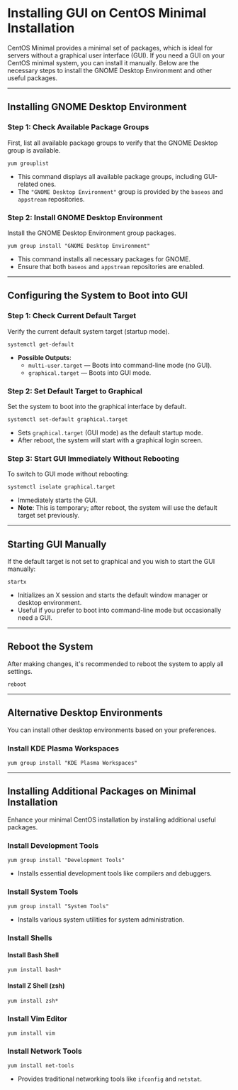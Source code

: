 # Installing GUI on CentOS Minimal Installation

CentOS Minimal provides a minimal set of packages, which is ideal for servers without a graphical user interface (GUI). If you need a GUI on your CentOS minimal system, you can install it manually. Below are the necessary steps to install the GNOME Desktop Environment and other useful packages.

---

## Installing GNOME Desktop Environment

### Step 1: Check Available Package Groups

First, list all available package groups to verify that the GNOME Desktop group is available.

```
yum grouplist
```

- This command displays all available package groups, including GUI-related ones.
- The `"GNOME Desktop Environment"` group is provided by the `baseos` and `appstream` repositories.

### Step 2: Install GNOME Desktop Environment

Install the GNOME Desktop Environment group packages.

```
yum group install "GNOME Desktop Environment"
```

- This command installs all necessary packages for GNOME.
- Ensure that both `baseos` and `appstream` repositories are enabled.

---

## Configuring the System to Boot into GUI

### Step 1: Check Current Default Target

Verify the current default system target (startup mode).

```
systemctl get-default
```

- **Possible Outputs**:
  - `multi-user.target` — Boots into command-line mode (no GUI).
  - `graphical.target` — Boots into GUI mode.

### Step 2: Set Default Target to Graphical

Set the system to boot into the graphical interface by default.

```
systemctl set-default graphical.target
```

- Sets `graphical.target` (GUI mode) as the default startup mode.
- After reboot, the system will start with a graphical login screen.

### Step 3: Start GUI Immediately Without Rebooting

To switch to GUI mode without rebooting:

```
systemctl isolate graphical.target
```

- Immediately starts the GUI.
- **Note**: This is temporary; after reboot, the system will use the default target set previously.

---

## Starting GUI Manually

If the default target is not set to graphical and you wish to start the GUI manually:

```
startx
```

- Initializes an X session and starts the default window manager or desktop environment.
- Useful if you prefer to boot into command-line mode but occasionally need a GUI.

---

## Reboot the System

After making changes, it's recommended to reboot the system to apply all settings.

```
reboot
```

---

## Alternative Desktop Environments

You can install other desktop environments based on your preferences.

### Install KDE Plasma Workspaces

```
yum group install "KDE Plasma Workspaces"
```
---

## Installing Additional Packages on Minimal Installation

Enhance your minimal CentOS installation by installing additional useful packages.

### Install Development Tools

```
yum group install "Development Tools"
```

- Installs essential development tools like compilers and debuggers.

### Install System Tools

```
yum group install "System Tools"
```

- Installs various system utilities for system administration.

### Install Shells

#### Install Bash Shell

```
yum install bash*
```

#### Install Z Shell (zsh)

```
yum install zsh*
```

### Install Vim Editor

```
yum install vim
```

### Install Network Tools

```
yum install net-tools
```

- Provides traditional networking tools like `ifconfig` and `netstat`.

